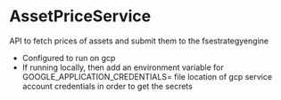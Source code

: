 # AssetPriceService

API to fetch prices of assets and submit them to the fsestrategyengine

* Configured to run on gcp
* If running locally, then add an environment variable for GOOGLE_APPLICATION_CREDENTIALS= file location of gcp service account credentials in order to get the secrets


